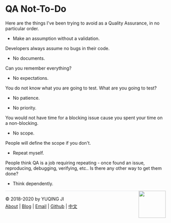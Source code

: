# QA Not-To-Do

Here are the things I’ve been trying to avoid as a Quality Assurance, in no particular order.

- Make an assumption without a validation. 

Developers always assume no bugs in their code.

- No documents. 

Can you remember everything?

- No expectations. 

You do not know what you are going to test. What are you going to test?

- No patience.

- No priority.

You would not have time for a blocking issue cause you spent your time on a non-blocking.

- No scope. 

People will define the scope if you don't.

- Repeat myself. 

People think QA is a job requiring repeating - once found an issue, reproducing, debugging, verifying, etc.. Is there any other way to get them done?

- Think dependently. 

<div><a href="https://vjyq.github.io/daily"><img src="https://github.com/vjyq/vjyq.github.io/blob/master/avatar.png?raw=true" style="float:right;width:85px;height:85px"/></a></div><div style="border-top:1px solid #e1e4e8;padding-top:16px"></div>
<div>© 2018-2020 by YUQING JI</div>
<div style="padding-top:0.3em"><a href="https://vjyq.github.io/en/about">About</a> | <a href="https://vjyq.github.io/">Blog</a> | <a href="mailto:yuqing.ji@outlook.com">Email</a> | <a href="https://github.com/vjyq">Github</a> | <a href="https://vjyq.github.io/zh">中文</a></div>